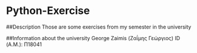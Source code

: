 # Python-Exercise

##Description
Those are some exercises from my semester in the university 

##Information about the university 
George Zaimis (Ζαΐμης Γεώργιος)
ID (Α.Μ.): Π18041

